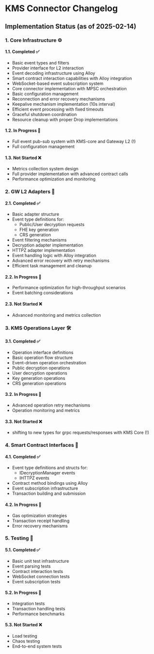 # KMS Connector Changelog

## Implementation Status (as of 2025-02-14)

### 1. Core Infrastructure ⚙️

#### 1.1. Completed ✅

- Basic event types and filters
- Provider interface for L2 interaction
- Event decoding infrastructure using Alloy
- Smart contract interaction capabilities with Alloy integration
- WebSocket-based event subscription system
- Core connector implementation with MPSC orchestration
- Basic configuration management
- Reconnection and error recovery mechanisms
- Keepalive mechanism implementation (10s interval)
- Efficient event processing with fixed timeouts
- Graceful shutdown coordination
- Resource cleanup with proper Drop implementations

#### 1.2. In Progress 🚧

- Full event pub-sub system with KMS-core and Gateway L2 (!)
- Full configuration management

#### 1.3. Not Started ❌

- Metrics collection system design
- Full provider implementation with advanced contract calls
- Performance optimization and monitoring

### 2. GW L2 Adapters 🔄

#### 2.1. Completed ✅

- Basic adapter structure
- Event type definitions for:
  - Public/User decryption requests
  - FHE key generation
  - CRS generation
- Event filtering mechanisms
- Decryption adapter implementation
- HTTPZ adapter implementation
- Event handling logic with Alloy integration
- Advanced error recovery with retry mechanisms
- Efficient task management and cleanup

#### 2.2. In Progress 🚧

- Performance optimization for high-throughput scenarios
- Event batching considerations

#### 2.3. Not Started ❌

- Advanced monitoring and metrics collection

### 3. KMS Operations Layer 🛠️

#### 3.1. Completed ✅

- Operation interface definitions
- Basic operation flow structure
- Event-driven operation orchestration
- Public decryption operations
- User decryption operations
- Key generation operations
- CRS generation operations

#### 3.2. In Progress 🚧

- Advanced operation retry mechanisms
- Operation monitoring and metrics

#### 3.3. Not Started ❌

- shifting to new types for grpc requests/responses with KMS Core (!)

### 4. Smart Contract Interfaces 📝

#### 4.1. Completed ✅

- Event type definitions and structs for:
  - IDecryptionManager events
  - IHTTPZ events
- Contract method bindings using Alloy
- Event subscription infrastructure
- Transaction building and submission

#### 4.2. In Progress 🚧

- Gas optimization strategies
- Transaction receipt handling
- Error recovery mechanisms

### 5. Testing 🧪

#### 5.1. Completed ✅

- Basic unit test infrastructure
- Event parsing tests
- Contract interaction tests
- WebSocket connection tests
- Event subscription tests

#### 5.2. In Progress 🚧

- Integration tests
- Transaction handling tests
- Performance benchmarks

#### 5.3. Not Started ❌

- Load testing
- Chaos testing
- End-to-end system tests
